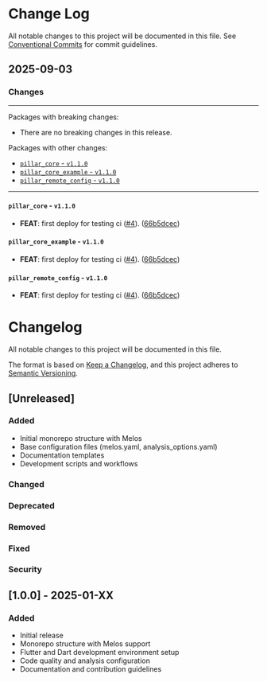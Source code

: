 # Change Log

All notable changes to this project will be documented in this file.
See [Conventional Commits](https://conventionalcommits.org) for commit guidelines.

## 2025-09-03

### Changes

---

Packages with breaking changes:

 - There are no breaking changes in this release.

Packages with other changes:

 - [`pillar_core` - `v1.1.0`](#pillar_core---v110)
 - [`pillar_core_example` - `v1.1.0`](#pillar_core_example---v110)
 - [`pillar_remote_config` - `v1.1.0`](#pillar_remote_config---v110)

---

#### `pillar_core` - `v1.1.0`

 - **FEAT**: first deploy for testing ci ([#4](https://github.com/Core-Soft-Development/pillar/issues/4)). ([66b5dcec](https://github.com/Core-Soft-Development/pillar/commit/66b5dcec9e86019d4e2584e8ff95b1b2bea12a89))

#### `pillar_core_example` - `v1.1.0`

 - **FEAT**: first deploy for testing ci ([#4](https://github.com/Core-Soft-Development/pillar/issues/4)). ([66b5dcec](https://github.com/Core-Soft-Development/pillar/commit/66b5dcec9e86019d4e2584e8ff95b1b2bea12a89))

#### `pillar_remote_config` - `v1.1.0`

 - **FEAT**: first deploy for testing ci ([#4](https://github.com/Core-Soft-Development/pillar/issues/4)). ([66b5dcec](https://github.com/Core-Soft-Development/pillar/commit/66b5dcec9e86019d4e2584e8ff95b1b2bea12a89))

# Changelog

All notable changes to this project will be documented in this file.

The format is based on [Keep a Changelog](https://keepachangelog.com/en/1.0.0/),
and this project adheres to [Semantic Versioning](https://semver.org/spec/v2.0.0.html).

## [Unreleased]

### Added
- Initial monorepo structure with Melos
- Base configuration files (melos.yaml, analysis_options.yaml)
- Documentation templates
- Development scripts and workflows

### Changed

### Deprecated

### Removed

### Fixed

### Security

## [1.0.0] - 2025-01-XX

### Added
- Initial release
- Monorepo structure with Melos support
- Flutter and Dart development environment setup
- Code quality and analysis configuration
- Documentation and contribution guidelines
